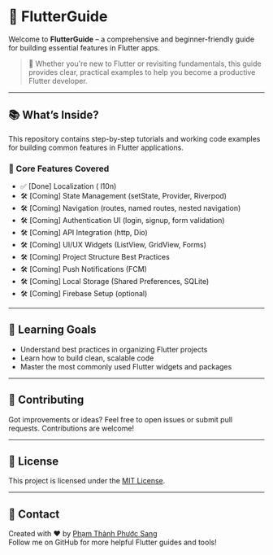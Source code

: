 # 🚀 FlutterGuide

Welcome to **FlutterGuide** – a comprehensive and beginner-friendly guide for building essential features in Flutter apps.

> 📱 Whether you're new to Flutter or revisiting fundamentals, this guide provides clear, practical examples to help you become a productive Flutter developer.

---

## 📚 What’s Inside?

This repository contains step-by-step tutorials and working code examples for building common features in Flutter applications.

### 🔧 Core Features Covered

- ✅ [Done] Localization ( l10n)
- 🛠 [Coming] State Management (setState, Provider, Riverpod)
- 🛠 [Coming] Navigation (routes, named routes, nested navigation)
- 🛠 [Coming] Authentication UI (login, signup, form validation)
- 🛠 [Coming] API Integration (http, Dio)
- 🛠 [Coming] UI/UX Widgets (ListView, GridView, Forms)
- 🛠 [Coming] Project Structure Best Practices
- 🛠 [Coming] Push Notifications (FCM)
- 🛠 [Coming] Local Storage (Shared Preferences, SQLite)
- 🛠 [Coming] Firebase Setup (optional)

---

## 🧠 Learning Goals

- Understand best practices in organizing Flutter projects
- Learn how to build clean, scalable code
- Master the most commonly used Flutter widgets and packages

---

## 🙌 Contributing

Got improvements or ideas? Feel free to open issues or submit pull requests. Contributions are welcome!

---

## 📃 License

This project is licensed under the [MIT License](LICENSE).

---

## 💬 Contact

Created with ❤️ by [Phạm Thành Phước Sang](https://github.com/GnasPham1218)  
Follow me on GitHub for more helpful Flutter guides and tools!
